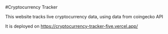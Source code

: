 #Cryptocurrency Tracker 

This website tracks live cryptocurrency data, using data from coingecko API

It is deployed on https://cryptocurrency-tracker-five.vercel.app/
